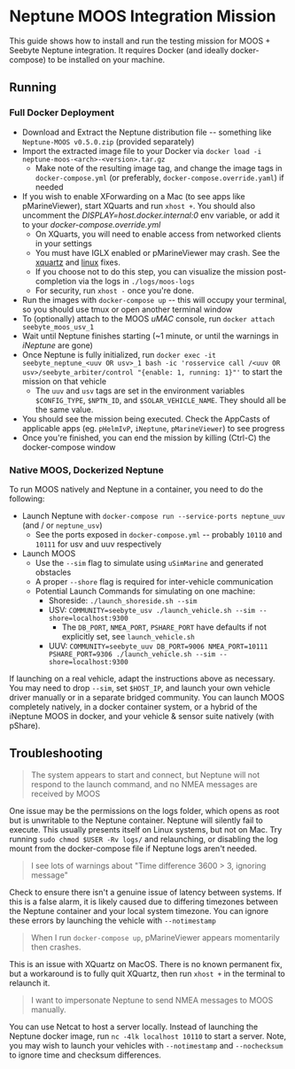 # Neptune MOOS Integration Mission

This guide shows how to install and run the testing mission for MOOS + Seebyte Neptune integration. It requires Docker (and ideally docker-compose) to be installed on your machine.

## Running

### Full Docker Deployment

* Download and Extract the Neptune distribution file -- something like `Neptune-MOOS v0.5.0.zip` (provided separately)
* Import the extracted image file to your Docker via `docker load -i neptune-moos-<arch>-<version>.tar.gz`
  * Make note of the resulting image tag, and change the image tags in `docker-compose.yml` (or preferably, `docker-compose.override.yaml`) if needed
* If you wish to enable XForwarding on a Mac (to see apps like pMarineViewer), start XQuarts and run `xhost +`. You should also uncomment the *DISPLAY=host.docker.internal:0* env variable, or add it to your *docker-compose.override.yml*
  * On XQuarts, you will need to enable access from networked clients in your settings
  * You must have IGLX enabled or pMarineViewer may crash. See the [xquartz](https://unix.stackexchange.com/a/642954/126262) and [linux](https://askubuntu.com/a/932912/353466) fixes.
  * If you choose not to do this step, you can visualize the mission post-completion via the logs in `./logs/moos-logs`
  * For security, run `xhost -` once you're done.
* Run the images with `docker-compose up` -- this will occupy your terminal, so you should use tmux or open another terminal window
* To (optionally) attach to the MOOS *uMAC* console, run `docker attach seebyte_moos_usv_1`
* Wait until Neptune finishes starting (~1 minute, or until the warnings in *iNeptune* are gone)
* Once Neptune is fully initialized, run `docker exec -it seebyte_neptune_<uuv OR usv>_1 bash -ic 'rosservice call /<uuv OR usv>/seebyte_arbiter/control "{enable: 1, running: 1}"'` to start the mission on that vehicle
  * The `uuv` and `usv` tags are set in the environment variables `$CONFIG_TYPE`, `$NPTN_ID`, and `$SOLAR_VEHICLE_NAME`. They should all be the same value.
* You should see the mission being executed. Check the AppCasts of applicable apps (eg. `pHelmIvP`, `iNeptune`, `pMarineViewer`) to see progress
* Once you're finished, you can end the mission by killing (Ctrl-C) the docker-compose window

### Native MOOS, Dockerized Neptune

To run MOOS natively and Neptune in a container, you need to do the following:

* Launch Neptune with `docker-compose run --service-ports neptune_uuv` (and / or `neptune_usv`)
  * See the ports exposed in `docker-compose.yml` -- probably `10110` and `10111` for usv and uuv respectively
* Launch MOOS
  * Use the `--sim` flag to simulate using `uSimMarine` and generated obstacles
  * A proper `--shore` flag is required for inter-vehicle communication
  * Potential Launch Commands for simulating on one machine:
    * Shoreside: `./launch_shoreside.sh --sim`
    * USV: `COMMUNITY=seebyte_usv ./launch_vehicle.sh --sim --shore=localhost:9300`
      * The `DB_PORT`, `NMEA_PORT`, `PSHARE_PORT` have defaults if not explicitly set, see `launch_vehicle.sh`
    * UUV: `COMMUNITY=seebyte_uuv DB_PORT=9006 NMEA_PORT=10111 PSHARE_PORT=9306 ./launch_vehicle.sh --sim --shore=localhost:9300`

If launching on a real vehicle, adapt the instructions above as necessary. You may need to drop `--sim`, set `$HOST_IP`, and launch your own vehicle driver manually or in a separate bridged community. You can launch MOOS completely natively, in a docker container system, or a hybrid of the iNeptune MOOS in docker, and your vehicle & sensor suite natively (with pShare).

## Troubleshooting

> The system appears to start and connect, but Neptune will not respond to the launch command, and no NMEA messages are received by MOOS

One issue may be the permissions on the logs folder, which opens as root but is unwritable to the Neptune container. Neptune will silently fail to execute. This usually presents itself on Linux systems, but not on Mac. Try running `sudo chmod $USER -Rv logs/` and relaunching, or disabling the log mount from the docker-compose file if Neptune logs aren't needed.

> I see lots of warnings about "Time difference 3600 > 3, ignoring message"

Check to ensure there isn't a genuine issue of latency between systems. If this is a false alarm, it is likely caused due to differing timezones between the Neptune container and your local system timezone. You can ignore these errors by launching the vehicle with `--notimestamp`

> When I run `docker-compose up`, pMarineViewer appears momentarily then crashes.

This is an issue with XQuartz on MacOS. There is no known permanent fix, but a workaround is to fully quit XQuartz, then run `xhost +` in the terminal to relaunch it.

> I want to impersonate Neptune to send NMEA messages to MOOS manually.

You can use Netcat to host a server locally. Instead of launching the Neptune docker image, run `nc -4lk localhost 10110` to start a server. Note, you may wish to launch your vehicles with `--notimestamp` and `--nochecksum` to ignore time and checksum differences.
